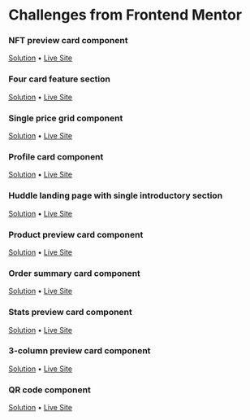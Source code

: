 # Challenges from Frontend Mentor

### NFT preview card component

[Solution](https://github.com/coinfilip/frontend-mentor/tree/main/newbie/nft-preview-card-component-main) &bull; [Live Site](https://coinfilip.github.io/frontend-mentor/newbie/nft-preview-card-component-main/)

### Four card feature section

[Solution](https://github.com/coinfilip/frontend-mentor/tree/main/newbie/four-card-feature-section-master) &bull; [Live Site](https://coinfilip.github.io/frontend-mentor/newbie/four-card-feature-section-master/)


### Single price grid component

[Solution](https://github.com/coinfilip/frontend-mentor/tree/main/newbie/single-price-grid-component-master) &bull; [Live Site](https://coinfilip.github.io/frontend-mentor/newbie/single-price-grid-component-master)

### Profile card component

[Solution](https://github.com/coinfilip/frontend-mentor/tree/main/newbie/profile-card-component-main) &bull; [Live Site](https://coinfilip.github.io/frontend-mentor/newbie/profile-card-component-main)

### Huddle landing page with single introductory section

[Solution](https://github.com/coinfilip/frontend-mentor/tree/main/newbie/huddle-landing-page-with-single-introductory-section-master) &bull; [Live Site](https://coinfilip.github.io/frontend-mentor/newbie/huddle-landing-page-with-single-introductory-section-master)

### Product preview card component

[Solution](https://github.com/coinfilip/frontend-mentor/tree/main/newbie/product-preview-card-component-main) &bull; [Live Site](https://coinfilip.github.io/frontend-mentor/newbie/product-preview-card-component-main/)

### Order summary card component

[Solution](https://github.com/coinfilip/frontend-mentor/tree/main/newbie/order-summary-component-main) &bull; [Live Site](https://coinfilip.github.io/frontend-mentor/newbie/order-summary-component-main/)

### Stats preview card component

[Solution](https://github.com/coinfilip/frontend-mentor/tree/main/newbie/stats-preview-card-component-main) &bull; [Live Site](https://coinfilip.github.io/frontend-mentor/newbie/stats-preview-card-component-main/)

### 3-column preview card component

[Solution](https://github.com/coinfilip/frontend-mentor/tree/main/newbie/3-column-preview-card-component-main) &bull; [Live Site](https://coinfilip.github.io/frontend-mentor/newbie/3-column-preview-card-component-main/)

### QR code component

[Solution](https://github.com/coinfilip/frontend-mentor/tree/main/newbie/qr-code-component-main) &bull; [Live Site](https://coinfilip.github.io/frontend-mentor/newbie/qr-code-component-main/)